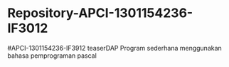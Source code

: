 # Repository-APCI-1301154236-IF3012
#APCI-1301154236-IF3912
teaserDAP
Program sederhana menggunakan bahasa pemprograman pascal
